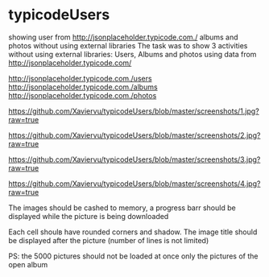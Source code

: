 # typicodeUsers
showing user from http://jsonplaceholder.typicode.com./ albums and photos without using external libraries
The task was to show 3 activities without using external libraries: Users, Albums and photos  using data from 
http://jsonplaceholder.typicode.com/

http://jsonplaceholder.typicode.com./users
http://jsonplaceholder.typicode.com./albums
http://jsonplaceholder.typicode.com./photos

https://github.com/Xaviervu/typicodeUsers/blob/master/screenshots/1.jpg?raw=true

https://github.com/Xaviervu/typicodeUsers/blob/master/screenshots/2.jpg?raw=true

https://github.com/Xaviervu/typicodeUsers/blob/master/screenshots/3.jpg?raw=true

https://github.com/Xaviervu/typicodeUsers/blob/master/screenshots/4.jpg?raw=true

The images should be cashed to memory, a progress barr should be displayed while the picture is being downloaded

Each cell shoulв have rounded corners and shadow.
The image title should be displayed after the picture (number of lines is not limited)

PS: the 5000 pictures should not be loaded at once only the pictures of the open album
